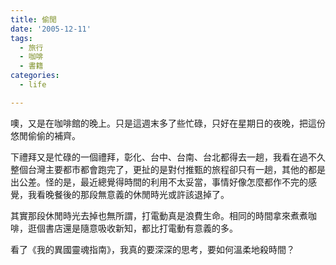 ```yaml
---
title: 偷閒
date: '2005-12-11'
tags:
  - 旅行
  - 咖啡
  - 書籍
categories:
  - life

---
```

噢，又是在咖啡館的晚上。只是這週末多了些忙碌，只好在星期日的夜晚，把這份悠閒偷偷的補齊。  
  
下禮拜又是忙碌的一個禮拜，彰化、台中、台南、台北都得去一趟，我看在過不久整個台灣主要都市都會跑完了，更扯的是對付推甄的旅程卻只有一趟，其他的都是出公差。怪的是，最近總覺得時間的利用不太妥當，事情好像怎麼都作不完的感覺，我看晚餐後的那段無意義的休閒時光或許該退掉了。  
  
其實那段休閒時光去掉也無所謂，打電動真是浪費生命。相同的時間拿來煮煮咖啡，逛個書店還是隨意吸收新知，都比打電動有意義的多。  
  
看了《我的異國靈魂指南》，我真的要深深的思考，要如何溫柔地殺時間？